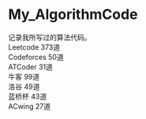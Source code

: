 # My_AlgorithmCode
记录我所写过的算法代码。    
Leetcode 373道  
Codeforces 50道  
ATCoder 31道  
牛客 99道  
洛谷 49道  
蓝桥杯 43道  
ACwing 27道  